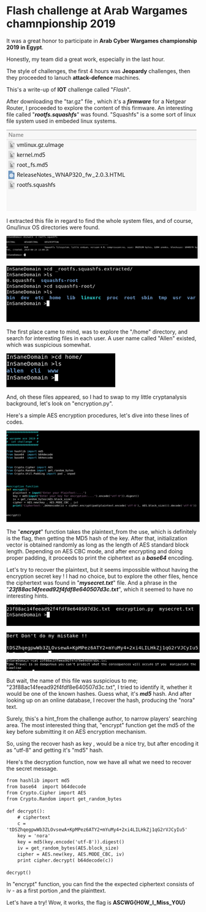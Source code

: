 # Flash challenge at Arab Wargames chamnpionship 2019


It was a great honor to participate in **Arab Cyber Wargames championship 2019 in Egypt**.

Honestly, my team did a great work, especially in the last hour.

The style of challenges, the first 4 hours was **Jeopardy** challenges, then they proceeded to lanuch **attack-defence** machines.

This's a write-up of **IOT** challenge called "*Flash*".

After downloading the "tar.gz" file , which it's a ***firmware*** for a Netgear Router, I proceeded to explore the content of this firmware. An interesting file called "***rootfs.squashfs***" was found. "Squashfs" is a some sort of linux file system used in embeded linux systems.

![](/Arab_Security_Wargames_2019/flash/Screenshot_from_2019-09-24_14-07-45.png)

I extracted this file in regard to find the whole system files, and of course, Gnu/linux OS directories were found.

![](/Arab_Security_Wargames_2019/flash/Screenshot_from_2019-09-24_14-14-08.png)


![](/Arab_Security_Wargames_2019/flash/Screenshot_from_2019-09-24_14-15-12.png)


The first place came to mind, was to explore the "/home" directory, and search for interesting files in each user. A user name called "Allen" existed, which was suspicious somewhat.

![](/Arab_Security_Wargames_2019/flash/Screenshot_from_2019-09-24_14-15-26.png)

And, oh these files appeared, so I had to swap to my little cryptanalysis background, let's look on "encryption.py".

Here's a simple AES encryption procedures, let's dive into these lines of codes.

![](/Arab_Security_Wargames_2019/flash/Screenshot_from_2019-09-24_14-17-18.png)


The "***encrypt***" function takes the plaintext_from the use, which is definitely is the flag, then getting the MD5 hash of the key. After that, initialization vector is obtained randomly as long as the length of AES standard block length.
Depending on AES CBC mode, and after encrypting and doing proper padding, it proceeds to print the ciphertext as a ***base64*** encoding.

Let's try to recover the plaintext, but it seems impossible without having the encryption secret key !
I had no choice, but to explore the other files, hence the ciphertext was found in "***mysecret.txt***" file. And a phrase in the "***23f88ac14feead92f4fdf8e640507d3c.txt***", which it seemed to have no interesting hints.


![](/Arab_Security_Wargames_2019/flash/Screenshot_from_2019-09-24_14-15-39.png)


![mysecret.txt](/Arab_Security_Wargames_2019/flash/Screenshot_from_2019-09-24_14-15-51.png)


![23f88ac14feead92f4fdf8e640507d3c.txt](/Arab_Security_Wargames_2019/flash/Screenshot_from_2019-09-24_14-16-07.png)


But wait, the name of this file was suspicious to me; "23f88ac14feead92f4fdf8e640507d3c.txt", I tried to identify it, whether it would be one of the known hashes. Guess what, it's ***md5*** hash. And after looking up on an online database, I recover the hash, producing the "nora" text.

Surely, this's a hint_from the challenge author, to narrow players' searching area.
The most interested thing that, "encrypt" function get the md5 of the key before submitting it on AES encryption mechanism.

So, using the recover hash as key , would be a nice try, but after encoding it as "utf-8" and getting it's "md5" hash.

Here's the decryption function, now we have all what we need to recover the secret message.

    from hashlib import md5
    from base64  import b64decode
    from Crypto.Cipher import AES
    from Crypto.Random import get_random_bytes
    
    def decrypt():
	    # ciphertext
	    c = 'tDSZhqegpwWb3ZLOvsewA+KpMPez6ATY2+mYuMy4+2xi4LILHkZj1qG2rVJCyIu5'
	    key = 'nora'
	    key = md5(key.encode('utf-8')).digest()
	    iv = get_random_bytes(AES.block_size)
	    cipher = AES.new(key, AES.MODE_CBC, iv)
	    print cipher.decrypt( b64decode(c))
	    
    decrypt()

In "encrypt" function, you can find the the expected ciphertext consists of iv - as a first portion ,and the plainttext.

Let's have a try! Wow, it works, the flag is
**ASCWG{H0W_I_Miss_Y0U}**

